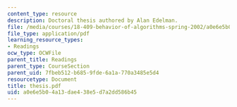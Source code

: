 ```yaml
---
content_type: resource
description: Doctoral thesis authored by Alan Edelman.
file: /media/courses/18-409-behavior-of-algorithms-spring-2002/a0e6e5b04a13dae438e5d7a2dd586b45_thesis.pdf
file_type: application/pdf
learning_resource_types:
- Readings
ocw_type: OCWFile
parent_title: Readings
parent_type: CourseSection
parent_uid: 7fbeb512-b685-9fde-6a1a-770a3485e5d4
resourcetype: Document
title: thesis.pdf
uid: a0e6e5b0-4a13-dae4-38e5-d7a2dd586b45
---
```

